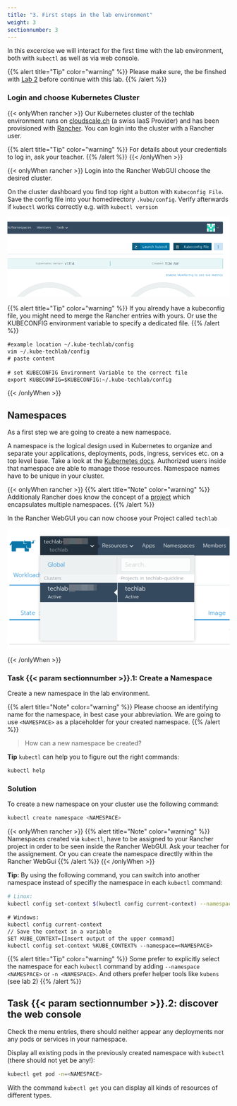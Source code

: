 ```yaml
---
title: "3. First steps in the lab environment"
weight: 3
sectionnumber: 3
---
```



In this excercise we will interact for the first time with the lab environment, both with `kubectl` as well as via web console.

{{% alert title="Tip" color="warning" %}}
Please make sure, the be finshed with [Lab 2](../02.0/) before continue with this lab.
{{% /alert %}}


### Login and choose Kubernetes Cluster

{{< onlyWhen rancher >}}
Our Kubernetes cluster of the techlab environment runs on [cloudscale.ch](https://cloudscale.ch) (a swiss IaaS Provider) and has been provisioned with [Rancher](https://rancher.com/). You can login into the cluster with a Rancher user.

{{% alert title="Tip" color="warning" %}}
For details about your credentials to log in, ask your teacher.
{{% /alert %}}
{{< /onlyWhen >}}

{{< onlyWhen rancher >}}
Login into the Rancher WebGUI choose the desired cluster.

On the cluster dashboard you find top right a button with `Kubeconfig File`. Save the config file into your homedirectory `.kube/config`. Verify afterwards if `kubectl` works correctly e.g. with `kubectl version`

![Download Kubeconfig File](kubectlconfigfilebutton.png)

{{% alert title="Tip" color="warning" %}}
If you already have a kubeconfig file, you might need to merge the Rancher entries with yours. Or use the KUBECONFIG environment variable to specify a dedicated file.
{{% /alert %}}

```
#example location ~/.kube-techlab/config
vim ~/.kube-techlab/config
# paste content

# set KUBECONFIG Environment Variable to the correct file
export KUBECONFIG=$KUBECONFIG:~/.kube-techlab/config
```
{{< /onlyWhen >}}


## Namespaces

As a first step we are going to create a new namespace.

A namespace is the logical design used in Kubernetes to organize and separate your applications, deployments, pods, ingress, services etc. on a top level base. Take a look at the [Kubernetes docs](https://kubernetes.io/docs/concepts/overview/working-with-objects/namespaces/). Authorized users inside that namespace are able to manage those resources. Namespace names have to be unique in your cluster.

{{< onlyWhen rancher >}}
{{% alert title="Note" color="warning" %}}
Additionaly Rancher does know the concept of a [project](https://rancher.com/docs/rancher/v2.x/en/cluster-admin/projects-and-namespaces/) which encapsulates multiple namespaces.
{{% /alert %}}

In the Rancher WebGUI you can now choose your Project called `techlab`

![Rancher Project](chooseproject.png)

{{< /onlyWhen >}}


### Task {{< param sectionnumber >}}.1: Create a Namespace

Create a new namespace in the lab environment.

{{% alert title="Note" color="warning" %}}
Please choose an identifying name for the namespace, in best case your abbreviation. We are going to use `<NAMESPACE>` as a placeholder for your created namespace.
{{% /alert %}}

> How can a new namespace be created?

**Tip** `kubectl` can help you to figure out the right commands:

```bash
kubectl help
```


### Solution

To create a new namespace on your cluster use the following command:

```bash
kubectl create namespace <NAMESPACE>
```

{{< onlyWhen rancher >}}
{{% alert title="Note" color="warning" %}}
Namespaces created via `kubectl`, have to be assigned to your Rancher project in order to be seen inside the Rancher WebGUI. Ask your teacher for the assignement. Or you can create the namespace directlly within the Rancher WebGui
{{% /alert %}}
{{< /onlyWhen >}}

**Tip:** By using the following command, you can switch into another namespace instead of specifly the namespace in each `kubectl` command:
```bash
# Linux:
kubectl config set-context $(kubectl config current-context) --namespace=<NAMESPACE>
```

```
# Windows:
kubectl config current-context
// Save the context in a variable
SET KUBE_CONTEXT=[Insert output of the upper command]
kubectl config set-context %KUBE_CONTEXT% --namespace=<NAMESPACE>
```

{{% alert title="Tip" color="warning" %}}
Some prefer to explicitly select the namespace for each `kubectl` command by adding `--namespace <NAMESPACE>`
or `-n <NAMESPACE>`. And others prefer helper tools like `kubens` (see lab 2)
{{% /alert %}}


## Task {{< param sectionnumber >}}.2: discover the web console

Check the menu entries, there should neither appear any deployments nor any pods or services in your namespace.

Display all existing pods in the previously created namespace with `kubectl`  (there should not yet be any!):

```bash
kubectl get pod -n=<NAMESPACE>
```

With the command `kubectl get` you can display all kinds of resources of different types.